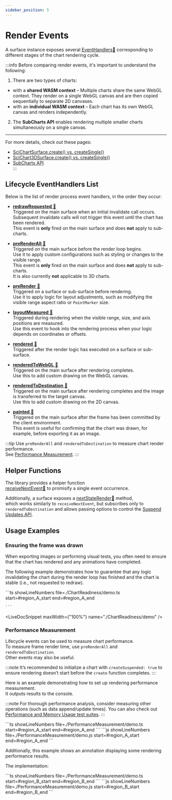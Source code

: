 ```yaml
---
sidebar_position: 5
---
```


# Render Events

A surface instance exposes several [EventHandlers:blue_book:](https://www.scichart.com/documentation/js/current/typedoc/classes/eventhandler.html) corresponding to different stages of the chart rendering cycle.

:::info
Before comparing render events, it's important to understand the following:

1. There are two types of charts:

- with a **shared WASM context** – Multiple charts share the same WebGL context. They render on a single WebGL canvas and are then copied sequentially to separate 2D canvases.
- with an **individual WASM context** – Each chart has its own WebGL canvas and renders independently.

2. The **SubCharts API** enables rendering multiple smaller charts simultaneously on a single canvas.

---

For more details, check out these pages:

- [SciChartSurface.create() vs. createSingle()](/2d-charts/surface/new-scichart-surface)
- [SciChart3DSurface.create() vs. createSingle()](/3d-charts/scichart-3d-basics/scichart-3d-surface-create-and-create-single)
- [SubCharts API](/2d-charts/subcharts-api/subcharts-api-overview)  
:::

## Lifecycle EventHandlers List

Below is the list of render process event handlers, in the order they occur:

- [**redrawRequested** :blue_book:](https://www.scichart.com/documentation/js/current/typedoc/classes/scichartsurface.html#redrawrequested)  
  Triggered on the main surface when an initial invalidate call occurs. Subsequent invalidate calls will not trigger this event until the chart has been rendered.  
  This event is **only** fired on the main surface and does **not** apply to sub-charts.

- [**preRenderAll** :blue_book:](https://www.scichart.com/documentation/js/current/typedoc/classes/scichartsurface.html#prerenderall)  
  Triggered on the main surface before the render loop begins.  
  Use it to apply custom configurations such as styling or changes to the visible range.  
  This event is **only** fired on the main surface and does **not** apply to sub-charts.  
  It is also currently **not** applicable to 3D charts.

- [**preRender** :blue_book:](https://www.scichart.com/documentation/js/current/typedoc/classes/scichartsurface.html#prerender)  
  Triggered on a surface or sub-surface before rendering.  
  Use it to apply logic for layout adjustments, such as modifying the visible range aspect ratio or `PointMarker` size.

- [**layoutMeasured** :blue_book:](https://www.scichart.com/documentation/js/current/typedoc/classes/scichartsurfacebase.html#layoutmeasured)  
  Triggered during rendering when the visible range, size, and axis positions are measured.  
  Use this event to hook into the rendering process when your logic depends on coordinates or offsets.

- [**rendered** :blue_book:](https://www.scichart.com/documentation/js/current/typedoc/classes/scichartsurfacebase.html#rendered)  
  Triggered after the render logic has executed on a surface or sub-surface.

- [**renderedToWebGL** :blue_book:](https://www.scichart.com/documentation/js/current/typedoc/classes/scichartsurfacebase.html#renderedtowebgl)  
  Triggered on the main surface after rendering completes.  
  Use this to add custom drawing on the WebGL canvas.

- [**renderedToDestination** :blue_book:](https://www.scichart.com/documentation/js/current/typedoc/classes/scichartsurfacebase.html#renderedtodestination)  
  Triggered on the main surface after rendering completes and the image is transferred to the target canvas.  
  Use this to add custom drawing on the 2D canvas.

- [**painted** :blue_book:](https://www.scichart.com/documentation/js/current/typedoc/classes/scichartsurface.html#painted)  
  Triggered on the main surface after the frame has been committed by the client environment.  
  This event is useful for confirming that the chart was drawn, for example, before exporting it as an image.

:::tip
Use `preRenderAll` and `renderedToDestination` to measure chart render performance.  
See [Performance Measurement](#performance-measurement).
:::

## Helper Functions

The library provides a helper function  
[receiveNextEvent:blue_book:](https://www.scichart.com/documentation/js/v4/typedoc/index.html#receivenextevent) to promisify a single event occurrence.

Additionally, a surface exposes a [nextStateRender:blue_book:](https://www.scichart.com/documentation/js/current/typedoc/classes/scichartsurface.html#nextstaterender) method,  
which works similarly to `receiveNextEvent`, but subscribes only to `renderedToDestination` and allows passing options to control the [Suspend Updates API](/2d-charts/miscellaneous-apis/batching-updates-or-temporary-suspending-drawing).

## Usage Examples

### Ensuring the frame was drawn

When exporting images or performing visual tests, you often need to ensure that the chart has rendered and any animations have completed.

The following example demonstrates how to guarantee that any logic invalidating the chart during the render loop has finished and the chart is stable (i.e., not requested to redraw).

<CodeSnippetBlock>
    ```ts showLineNumbers file=./ChartReadiness/demo.ts start=#region_A_start end=#region_A_end
    
    ```
</CodeSnippetBlock>

<LiveDocSnippet maxWidth={"100%"} name="./ChartReadiness/demo" />

<!-- ### Size Adjustment. Point Markers. Text. Texture -->

<!-- <LiveDocSnippet maxWidth={"100%"} name="./SizeAdjustments/demo" /> -->

<!-- ### Visible Range Fixed Aspect Ratio

// TODO -->

<!-- ### Custom Rendering on 2D Canvas

You can add custom drawing logic to the render loop.  
One of the approaches is to draw directly on the 2D canvas context.

<CodeSnippetBlock>
    ```ts showLineNumbers file=./CustomRendering/demo.ts start=#region_A_start end=#region_A_end
    
    ```
</CodeSnippetBlock>

Where the canvas texture is defined as follows:

<CodeSnippetBlock>
    ```ts showLineNumbers file=./CustomRendering/demo.ts start=#region_B_start end=#region_B_end
    
    ```
    ```js showLineNumbers file=./CustomRendering/demo.js start=#region_B_start end=#region_B_end
    
    ```
</CodeSnippetBlock>

<LiveDocSnippet maxWidth={"100%"} name="./CustomRendering/demo" /> -->

### Performance Measurement

Lifecycle events can be used to measure chart performance.  
To measure frame render time, use `preRenderAll` and `renderedToDestination`.  
Other events may also be useful.

:::note
It’s recommended to initialize a chart with `createSuspended: true` to ensure rendering doesn’t start before the `create` function completes.
:::

Here is an example demonstrating how to set up rendering performance measurement.  
It outputs results to the console.

:::note
For thorough performance analysis, consider measuring other operations (such as data append/update times).
You can also check out [Performance and Memory Usage test suites](https://github.com/ABTSoftware/SciChart.JS.Examples/tree/master/Tutorials/MemoryTests).
:::

<CodeSnippetBlock>
    ```ts showLineNumbers file=./PerformanceMeasurement/demo.ts start=#region_A_start end=#region_A_end
    ```
    ```js showLineNumbers file=./PerformanceMeasurement/demo.js start=#region_A_start end=#region_A_end
    ```
</CodeSnippetBlock>
<LiveDocSnippet maxWidth={"100%"} name="./PerformanceMeasurement/demo" />

Additionally, this example shows an annotation displaying some rendering performance results.

The implementation:

<CodeSnippetBlock>
    ```ts showLineNumbers file=./PerformanceMeasurement/demo.ts start=#region_B_start end=#region_B_end
    ```
    ```js showLineNumbers file=./PerformanceMeasurement/demo.js start=#region_B_start end=#region_B_end
    ```
</CodeSnippetBlock>
